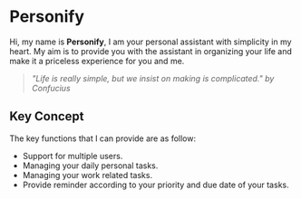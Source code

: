 # Personify

Hi, my name is **Personify**, I am your personal assistant with simplicity in my heart. My aim is to provide you with the assistant in organizing your life and make it a priceless experience for you and me.

> _"Life is really simple, but we insist on making is complicated."_
>  _by Confucius_

## Key Concept
The key functions that I can provide are as follow:
* Support for multiple users.
* Managing your daily personal tasks.
* Managing your work related tasks.
* Provide reminder according to your priority and due date of your tasks.

